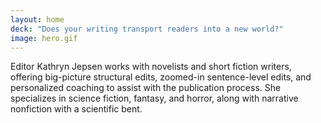 ```yaml
---
layout: home
deck: "Does your writing transport readers into a new world?"
image: hero.gif
---
```



Editor Kathryn Jepsen works with novelists and short fiction writers, offering big-picture structural edits, zoomed-in sentence-level edits, and personalized coaching to assist with the publication process. She specializes in science fiction, fantasy, and horror, along with narrative nonfiction with a scientific bent. 



